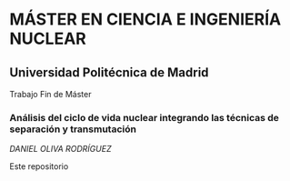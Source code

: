 
# MÁSTER EN CIENCIA E INGENIERÍA NUCLEAR
## Universidad Politécnica de Madrid
Trabajo Fin de Máster
### Análisis del ciclo de vida nuclear integrando las técnicas de separación y transmutación

_*DANIEL OLIVA RODRÍGUEZ*_

Este repositorio
